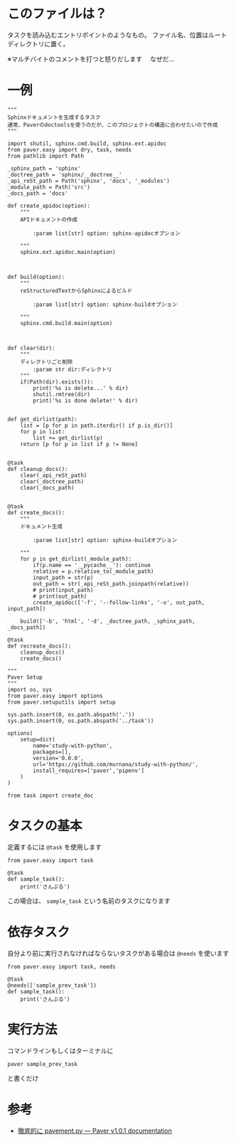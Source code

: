 このファイルは？
================

タスクを読み込むエントリポイントのようなもの。
ファイル名、位置はルートディレクトリに置く。

※マルチバイトのコメントを打つと怒りだします 　なぜだ…

一例
====

    """
    Sphinxドキュメントを生成するタスク
    通常、Paverのdoctoolsを使うのだが、このプロジェクトの構造に合わせたいので作成
    """

    import shutil, sphinx.cmd.build, sphinx.ext.apidoc
    from paver.easy import dry, task, needs
    from pathlib import Path

    _sphinx_path = 'sphinx'
    _doctree_path = 'sphinx/__doctree__'
    _api_reSt_path = Path('sphinx', 'docs', '_modules')
    _module_path = Path('src')
    _docs_path = 'docs'

    def create_apidoc(option):
        """
        APIドキュメントの作成

            :param list[str] option: sphinx-apidocオプション

        """
        sphinx.ext.apidoc.main(option)



    def build(option):
        """
        reStructuredTextからSphinxによるビルド

            :param list[str] option: sphinx-buildオプション

        """
        sphinx.cmd.build.main(option)



    def clear(dir):
        """
        ディレクトリごと削除
            :param str dir:ディレクトリ
        """
        if(Path(dir).exists()):
            print('%s is delete...' % dir)
            shutil.rmtree(dir)
            print('%s is done delete!' % dir)


    def get_dirlist(path):
        list = [p for p in path.iterdir() if p.is_dir()]
        for p in list:
            list += get_dirlist(p)
        return [p for p in list if p != None]


    @task
    def cleanup_docs():
        clear(_api_reSt_path)
        clear(_doctree_path)
        clear(_docs_path)


    @task
    def create_docs():
        """
        ドキュメント生成

            :param list[str] option: sphinx-buildオプション

        """
        for p in get_dirlist(_module_path):
            if(p.name == '__pycache__'): continue
            relative = p.relative_to(_module_path)
            input_path = str(p)
            out_path = str(_api_reSt_path.joinpath(relative))
            # print(input_path)
            # print(out_path)
            create_apidoc(['-f', '--follow-links', '-o', out_path, input_path])

        build(['-b', 'html', '-d', _doctree_path, _sphinx_path, _docs_path])

    @task
    def recreate_docs():
        cleanup_docs()
        create_docs()

    """
    Paver Setup
    """
    import os, sys
    from paver.easy import options
    from paver.setuputils import setup

    sys.path.insert(0, os.path.abspath('.'))
    sys.path.insert(0, os.path.abspath('../task'))

    options(
        setup=dict(
            name='study-with-python',
            packages=[],
            version='0.0.0',
            url='https://github.com/murnana/study-with-python/',
            install_requires=['paver','pipenv']
        )
    )

    from task import create_doc

タスクの基本
============

定義するには `@task` を使用します

    from paver.easy import task

    @task
    def sample_task(): 
        print('さんぷる')

この場合は、 `sample_task` という名前のタスクになります

依存タスク
==========

自分より前に実行されなければならないタスクがある場合は `@needs`
を使います

    from paver.easy import task, needs

    @task
    @needs(['sample_prev_task'])
    def sample_task(): 
        print('さんぷる')

実行方法
========

コマンドラインもしくはターミナルに

    paver sample_prev_task

と書くだけ

参考
====

-   [徹底的に pavement.py — Paver v1.0.1
    documentation](https://paver.github.io/paver-docs-jp/pavement.html)
